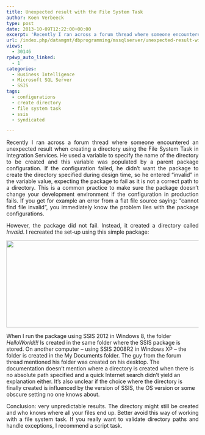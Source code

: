 ```yaml
---
title: Unexpected result with the File System Task
author: Koen Verbeeck
type: post
date: 2013-10-09T12:22:00+00:00
excerpt: 'Recently I ran across a forum thread where someone encountered an unexpected result when creating a directory using the File System Task in Integration Services. He used a variable to specify the name of the directory to be created and this variable was&hellip;'
url: /index.php/datamgmt/dbprogramming/mssqlserver/unexpected-result-with-the-file/
views:
  - 30146
rp4wp_auto_linked:
  - 1
categories:
  - Business Intelligence
  - Microsoft SQL Server
  - SSIS
tags:
  - configurations
  - create directory
  - file system task
  - ssis
  - syndicated

---
```

<p style="text-align: justify;">
  Recently I ran across a forum thread where someone encountered an unexpected result when creating a directory using the File System Task in Integration Services. He used a variable to specify the name of the directory to be created and this variable was populated by a parent package configuration. If the configuration failed, he didn’t want the package to create the directory specified during design time, so he entered “invalid” in the variable value, expecting the package to fail as it is not a correct path to a directory. This is a common practice to make sure the package doesn’t change your development environment if the configuration in production fails. If you get for example an error from a flat file source saying: “cannot find file invalid”, you immediately know the problem lies with the package configurations.
</p>

<p style="text-align: justify;">
  However, the package did not fail. Instead, it created a directory called <em>Invalid</em>. I recreated the set-up using this simple package:
</p>

<p style="text-align: justify;">
  <a href="/media/users/koenverbeeck/FileSystemTask/packagesetup.PNG?mtime=1381321257"><img src="/wp-content/uploads/users/koenverbeeck/FileSystemTask/packagesetup.PNG?mtime=1381321257" alt="" width="680" height="228" /></a>
</p>

<span style="text-align: justify;">When I run the package using SSIS 2012 in Windows 8, the folder </span>_HelloWorld!!!_ <span style="text-align: justify;">Is created in the same folder where the SSIS package is stored. On another computer – using SSIS 2008R2 in Windows XP – the folder is created in the My Documents folder. The guy from the forum thread mentioned his folder was created on his desktop. The documentation doesn’t mention where a directory is created when there is no absolute path specified and a quick Internet search didn’t yield an explanation either. It’s also unclear if the choice where the directory is finally created is influenced by the version of SSIS, the OS version or some obscure setting no one knows about.</span>

<p style="text-align: justify;">
  Conclusion: very unpredictable results. The directory might still be created and who knows where all your files end up. Better avoid this way of working with a file system task. If you really want to validate directory paths and handle exceptions, I recommend a script task.
</p>